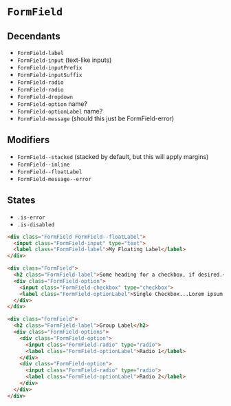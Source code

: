 # `FormField`

## Decendants

* `FormField-label`
* `FormField-input` (text-like inputs)
* `FormField-inputPrefix`
* `FormField-inputSuffix`
* `FormField-radio`
* `FormField-radio`
* `FormField-dropdown`
* `FormField-option` name?
* `FormField-optionLabel` name?
* `FormField-message` (should this just be FormField-error)

## Modifiers

* `FormField--stacked` (stacked by default, but this will apply margins)
* `FormField--inline`
* `FormField--floatLabel`
* `FormField-message--error`

## States

* `.is-error`
* `.is-disabled`

```html
<div class="FormField FormField--floatLabel">
  <input class="FormField-input" type="text">
  <label class="FormField-label">My Floating Label</label>
</div>

<div class="FormField">
  <h2 class="FormField-label">Some heading for a checkbox, if desired.</h2>
  <div class="FormField-option">
    <input class="FormField-checkbox" type="checkbox">
    <label class="FormField-optionLabel">Single Checkbox...Lorem ipsum dolor sit amet, consectetur adipiscing elit. Praesent vehicula faucibus leo id pellentesque. Proin eu malesuada massa. Vivamus commodo rhoncus luctus. Morbi at nibh nisl, sed hendrerit augue.</label>
  </div>
</div>

<div class="FormField">
  <h2 class="FormField-label">Group Label</h2>
  <div class="FormField-options">
    <div class="FormField-option">
      <input class="FormField-radio" type="radio">
      <label class="FormField-optionLabel">Radio 1</label>
    </div>
    <div class="FormField-option">
      <input class="FormField-radio" type="radio">
      <label class="FormField-optionLabel">Radio 2</label>
    </div>
  </div>
</div>
```
